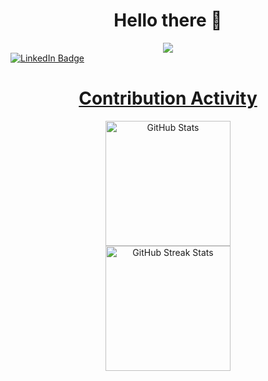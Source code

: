 <h1 align="center"> Hello there 👋 </h1>


<div id="header" align="center">
  <img src="https://media0.giphy.com/media/qgQUggAC3Pfv687qPC/giphy.gif?cid=ecf05e47a8vp99b5y0x7ubpyeue3gv4woeuebxwhurn7j1uc&rid=giphy.gif&ct=g"
</div>

<div id="badges" align="left">
<a href ="https://www.linkedin.com/in/martin-evenbom-896a901a3/">
  <img src="https://img.shields.io/badge/LinkedIn-blue?style=for-the-badge&logo=linkedin&logoColor=white" alt="LinkedIn Badge"/>
</div>


<div align=center>
        <h1>Contribution Activity</h1>
        <img src="https://github-readme-stats.vercel.app/api?username=zibiax&title_color=6FDA44&text_color=FFFFFF&show_icons=true&icon_color=6FDA44&include_all_commits=true&count_private=true&theme=dark" alt="GitHub Stats" height="200" />
        <br>
        <!--
        <img src="https://github-readme-stats.vercel.app/api/top-langs?username=zibax&layout=compact&title_color=6FDA44&text_color=FFFFFF&theme=dark" alt="GitHub Most Used Languages" height="200" />
        <img src="https://github-readme-stats.vercel.app/api/top-langs?username=zibiax&show_icons=true&locale=en&layout=compact&title_color=6FDA44&text_color=FFFFFF&theme=dark" alt="zibiax" />
        <br>
        -->
        <img src="https://github-readme-streak-stats.herokuapp.com/?user=zibiax&theme=dark&date_format=j%20M%5B%20Y%5D&currStreakLabel=6FDA44&fire=6FDA44&ring=6FDA44" alt="GitHub Streak Stats" height="200" />
        <br>
        <br>
  </div>
